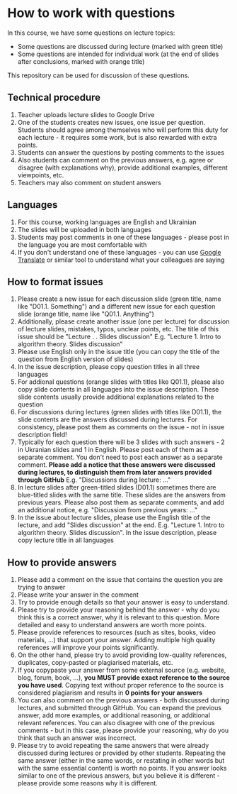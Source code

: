 # How to work with questions
In this course, we have some questions on lecture topics:
* Some questions are discussed during lecture (marked with green title)
* Some questions are intended for individual work (at the end of slides after conclusions, marked with orange title)

This repository can be used for discussion of these questions.

## Technical procedure

1. Teacher uploads lecture slides to Google Drive
1. One of the students creates new issues, one issue per question. Students should agree among themselves who will perform this duty for each lecture - it requires some work, but is also rewarded with extra points.
1. Students can answer the questions by posting comments to the issues
1. Also students can comment on the previous answers, e.g. agree or disagree (with explanations why), provide additional examples, different viewpoints, etc.
1. Teachers may also comment on student answers

## Languages

1. For this course, working languages are English and Ukrainian
1. The slides will be uploaded in both languages
1. Students may post comments in one of these languages - please post in the language you are most comfortable with
1. If you don't understand one of these languages - you can use [Google Translate](https://translate.google.com/) or similar tool to understand what your colleagues are saying

## How to format issues

1. Please create a new issue for each discussion slide (green title, name like "D01.1. Something") and a different new issue for each question slide (orange title, name like "Q01.1. Anything")
1. Additionally, please create another issue (one per lecture) for discussion of lecture slides, mistakes, typos, unclear points, etc. The title of this issue should be "Lecture <number>. <lecture-name>. Slides discussion" E.g. "Lecture 1. Intro to algorithm theory. Slides discussion"
1. Please use English only in the issue title (you can copy the title of the question from English version of slides)
1. In the issue description, please copy question titles in all three languages
1. For addional questions (orange slides with titles like Q01.1), please also copy slide contents in all languages into the issue description. These slide contents usually provide additional explanations related to the question
1. For discussions during lectures (green slides with titles like D01.1), the slide contents are the answers discussed during lectures. For consistency, please post them as comments on the issue - not in issue description field! 
1. Typically for each question there will be 3 slides with such answers - 2 in Ukranian slides and 1 in English. Please post each of them as a separate comment. You don't need to post each answer as a separate comment. **Please add a notice that these answers were discussed during lectures, to distinguish them from later answers provided through GitHub** E.g. "Discussions during lecture: ..."
1. In lecture slides after green-titled slides (D01.1) sometimes there are blue-titled slides with the same title. These slides are the answers from previous years. Please also post them as separate comments, and add an additional notice, e.g. "Discussion from previous years: ..." 
1. In the issue about lecture slides, please use the English title of the lecture, and add "Slides discussion" at the end. E.g. "Lecture 1. Intro to algorithm theory. Slides discussion". In the issue description, please copy lecture title in all languages


## How to provide answers

1. Please add a comment on the issue that contains the question you are trying to answer
1. Please write your answer in the comment 
1. Try to provide enough details so that your answer is easy to understand.
1. Please try to provide your reasoning behind the answer - why do you think this is a correct answer, why it is relevant to this question. More detailed and easy to understand answers are worth more points.
1. Please provide references to resources (such as sites, books, video materials, ...) that support your answer. Adding multiple high quality references will improve your points significantly. 
1. On the other hand, please try to avoid providing low-quality references, duplicates, copy-pasted or plagiarised materials, etc.
1. If you copypaste your answer from some external source (e.g. website, blog, forum, book, ...), **you MUST provide exact reference to the source you have used**. Copying text without proper reference to the source is considered plagiarism and results in **0 points for your answers**
1. You can also comment on the previous answers - both discussed during lectures, and submitted through GitHub. You can expand the previous answer, add more examples, or additional reasoning, or additional relevant references. You can also disagree with one of the previous comments - but in this case, please provide your reasoning, why do you think that such an answer was incorrect. 
1. Please try to avoid repeating the same answers that were already discussed during lectures or provided by other students. Repeating the same answer (either in the same words, or restating in other words but with the same essential content) is worth no points. If you answer looks similar to one of the previous answers, but you believe it is different - please provide some reasons why it is different.
